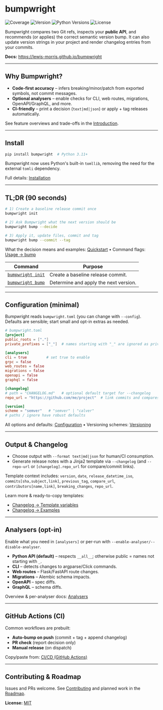 # bumpwright

![Coverage](https://lewis-morris.github.io/bumpwright/_static/badges/coverage.svg)
![Version](https://lewis-morris.github.io/bumpwright/_static/badges/version.svg)
![Python Versions](https://lewis-morris.github.io/bumpwright/_static/badges/python.svg)
![License](https://lewis-morris.github.io/bumpwright/_static/badges/license.svg)


Bumpwright compares two Git refs, inspects your **public API**, and recommends (or applies) the correct semantic version bump. It can also update version strings in your project and render changelog entries from your commits.

**Docs:** https://lewis-morris.github.io/bumpwright

---

## Why Bumpwright?

- **Code-first accuracy** – infers breaking/minor/patch from exported symbols, not commit messages.  
- **Optional analysers** – enable checks for CLI, web routes, migrations, OpenAPI/GraphQL, and more.
- **CI-friendly** – print a decision (`text|md|json`) or apply + tag releases automatically.

See feature overviews and trade-offs in the [Introduction](https://lewis-morris.github.io/bumpwright/#introduction).

---

## Install

```bash
pip install bumpwright  # Python 3.11+
```

Bumpwright now uses Python's built-in `tomllib`, removing the need for the
external `tomli` dependency.

Full details: [Installation](https://lewis-morris.github.io/bumpwright/get-started.html#installation)

---

## TL;DR (90 seconds)

```bash
# 1) Create a baseline release commit once
bumpwright init

# 2) Ask Bumpwright what the next version should be
bumpwright bump --decide

# 3) Apply it, update files, commit and tag
bumpwright bump --commit --tag
```

What the decision means and examples: [Quickstart](https://lewis-morris.github.io/bumpwright/get-started.html#quickstart) • Command flags: [Usage → bump](https://lewis-morris.github.io/bumpwright/usage/bump.html)

| Command | Purpose |
|---------|---------|
| [`bumpwright init`](https://lewis-morris.github.io/bumpwright/usage/init.html) | Create a baseline release commit. |
| [`bumpwright bump`](https://lewis-morris.github.io/bumpwright/usage/bump.html) | Determine and apply the next version. |

---

## Configuration (minimal)

Bumpwright reads `bumpwright.toml` (you can change with `--config`). Defaults are sensible; start small and opt-in extras as needed.

```toml
# bumpwright.toml
[project]
public_roots = ["."]
private_prefixes = ["_"]  # names starting with "_" are ignored as private

[analysers]
cli = true         # set true to enable
grpc = false
web_routes = false
migrations = false
openapi = false
graphql = false

[changelog]
# path = "CHANGELOG.md"   # optional default target for --changelog
repo_url = "https://github.com/me/project"  # link commits and compares

[version]
scheme = "semver"   # "semver" | "calver"
# paths / ignore have robust defaults
```

All options and defaults: [Configuration](https://lewis-morris.github.io/bumpwright/configuration.html) • Versioning schemes: [Versioning](https://lewis-morris.github.io/bumpwright/versioning.html)

---

## Output & Changelog

- Choose output with `--format text|md|json` for human/CI consumption.
- Generate release notes with a Jinja2 template via `--changelog` (and `--repo-url` or `[changelog].repo_url` for compare/commit links).

Template context includes: `version`, `date`, `release_datetime_iso`, `commits[sha,subject,link]`, `previous_tag`, `compare_url`, `contributors[name,link]`, `breaking_changes`, `repo_url`.

Learn more & ready-to-copy templates:  
- [Changelog → Template variables](https://lewis-morris.github.io/bumpwright/changelog/template.html)  
- [Changelog → Examples](https://lewis-morris.github.io/bumpwright/changelog/examples.html)

---

## Analysers (opt-in)

Enable what you need in `[analysers]` or per-run with `--enable-analyser/--disable-analyser`.

- **Python API (default)** – respects `__all__`; otherwise public = names not starting with `_`.  
- **CLI** – detects changes to argparse/Click commands.  
- **Web routes** – Flask/FastAPI route changes.  
- **Migrations** – Alembic schema impacts.  
- **OpenAPI** – spec diffs.  
- **GraphQL** – schema diffs.

Overview & per-analyser docs: [Analysers](https://lewis-morris.github.io/bumpwright/analysers/)

---

## GitHub Actions (CI)

Common workflows are prebuilt:

- **Auto-bump on push** (commit + tag + append changelog)  
- **PR check** (report decision only)  
- **Manual release** (on dispatch)

Copy/paste from: [CI/CD (GitHub Actions)](https://lewis-morris.github.io/bumpwright/recipes/github-actions.html)

---

## Contributing & Roadmap

Issues and PRs welcome. See [Contributing](https://lewis-morris.github.io/bumpwright/contributing.html) and planned work in the [Roadmap](https://lewis-morris.github.io/bumpwright/roadmap.html).

**License:** [MIT](./LICENSE)
